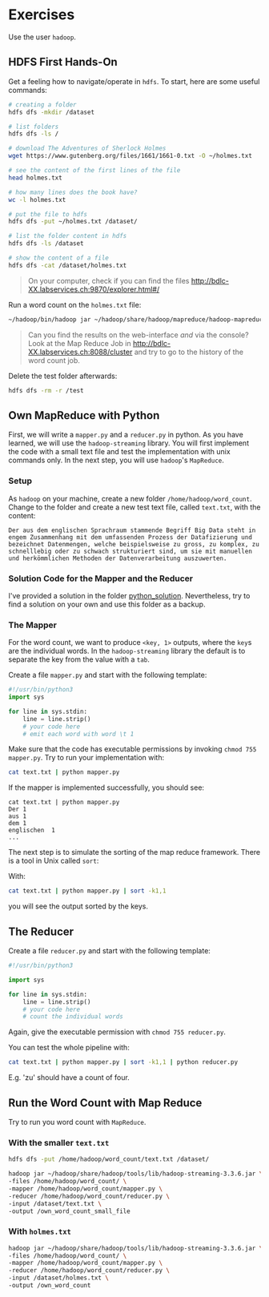 # Exercises

Use the user `hadoop`.

## HDFS First Hands-On

Get a feeling how to navigate/operate in `hdfs`. To start, here are some useful commands:

```bash
# creating a folder
hdfs dfs -mkdir /dataset

# list folders
hdfs dfs -ls /

# download The Adventures of Sherlock Holmes
wget https://www.gutenberg.org/files/1661/1661-0.txt -O ~/holmes.txt

# see the content of the first lines of the file
head holmes.txt

# how many lines does the book have?
wc -l holmes.txt

# put the file to hdfs
hdfs dfs -put ~/holmes.txt /dataset/

# list the folder content in hdfs
hdfs dfs -ls /dataset

# show the content of a file
hdfs dfs -cat /dataset/holmes.txt
```

> On your computer, check if you can find the files http://bdlc-XX.labservices.ch:9870/explorer.html#/

Run a word count on the `holmes.txt` file:

```bash
~/hadoop/bin/hadoop jar ~/hadoop/share/hadoop/mapreduce/hadoop-mapreduce-examples-3.3.6.jar wordcount /dataset/holmes.txt /test
```

> Can you find the results on the web-interface _and_ via the console?
> Look at the Map Reduce Job in http://bdlc-XX.labservices.ch:8088/cluster and try to go to the history of the word count job.

Delete the test folder afterwards:

```bash
hdfs dfs -rm -r /test
```

## Own MapReduce with Python

First, we will write a `mapper.py` and a `reducer.py` in python. As you have learned, we will use the `hadoop-streaming` library.
You will first implement the code with a small text file and test the implementation with unix commands only. In the next step, you will use `hadoop`'s `MapReduce`.

### Setup

As `hadoop` on your machine, create a new folder `/home/hadoop/word_count`. Change to the folder and create a new test text file, called `text.txt`, with the content:

```text
Der aus dem englischen Sprachraum stammende Begriff Big Data steht in engem Zusammenhang mit dem umfassenden Prozess der Datafizierung und bezeichnet Datenmengen, welche beispielsweise zu gross, zu komplex, zu schnelllebig oder zu schwach strukturiert sind, um sie mit manuellen und herkömmlichen Methoden der Datenverarbeitung auszuwerten.
```

### Solution Code for the Mapper and the Reducer

I've provided a solution in the folder [python_solution](python_solution). Nevertheless, try to find a solution on your own and use this folder as a backup.

### The Mapper

For the word count, we want to produce `<key, 1>` outputs, where the `key`s are the individual words.
In the `hadoop-streaming` library the default is to separate the key from the value with a `tab`.

Create a file `mapper.py` and start with the following template:

```python
#!/usr/bin/python3
import sys

for line in sys.stdin:
    line = line.strip()
    # your code here
    # emit each word with word \t 1
```

Make sure that the code has executable permissions by invoking `chmod 755 mapper.py`.
Try to run your implementation with:

```bash
cat text.txt | python mapper.py
```

If the mapper is implemented successfully, you should see:

```text
cat text.txt | python mapper.py
Der	1
aus	1
dem	1
englischen	1
...
```

The next step is to simulate the sorting of the map reduce framework. There is a tool in Unix called `sort`:

With:

```bash
cat text.txt | python mapper.py | sort -k1,1
```

you will see the output sorted by the keys.

## The Reducer

Create a file `reducer.py` and start with the following template:

```python
#!/usr/bin/python3

import sys

for line in sys.stdin:
    line = line.strip()
    # your code here
    # count the individual words
```

Again, give the executable permission with `chmod 755 reducer.py`.

You can test the whole pipeline with:

```bash
cat text.txt | python mapper.py | sort -k1,1 | python reducer.py
```

E.g. 'zu' should have a count of four.

## Run the Word Count with Map Reduce

Try to run you word count with `MapReduce`.

### With the smaller `text.txt`

```bash
hdfs dfs -put /home/hadoop/word_count/text.txt /dataset/
```

```bash
hadoop jar ~/hadoop/share/hadoop/tools/lib/hadoop-streaming-3.3.6.jar \
-files /home/hadoop/word_count/ \
-mapper /home/hadoop/word_count/mapper.py \
-reducer /home/hadoop/word_count/reducer.py \
-input /dataset/text.txt \
-output /own_word_count_small_file
```

### With `holmes.txt`

```bash
hadoop jar ~/hadoop/share/hadoop/tools/lib/hadoop-streaming-3.3.6.jar \
-files /home/hadoop/word_count/ \
-mapper /home/hadoop/word_count/mapper.py \
-reducer /home/hadoop/word_count/reducer.py \
-input /dataset/holmes.txt \
-output /own_word_count
```
